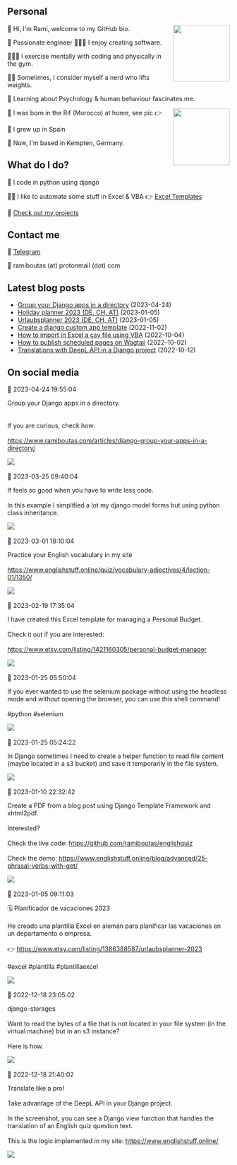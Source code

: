 <h2>Personal</h2>
<p><img align="right" height="128" src="https://www.ramiboutas.com/pages/images/myface.png" width="128"/><p>👋 Hi, I'm Rami, welcome to my GitHub bio.<p>👷 Passionate engineer 👨🏽‍💻 I enjoy creating software.<p>👨🏽‍💻 I exercise mentally with coding and physically in the gym.<p>🏋️‍♀️ Sometimes, I consider myself a nerd who lifts weights.<p>🧠 Learning about Psychology &amp; human behaviour fascinates me.<p><img align="right" height="128" src="https://www.ramiboutas.com/pages/images/birthlocation.jpg" width="128"/><p>🐣 I was born in the Rif (Morocco) at home, see pic 👉<p>🏫 I grew up in Spain<p>🚞 Now, I'm based in Kempten, Germany.<h2>What do I do?</h2><p>🐍 I code in python using django<p>👨‍💼 I like to automate some stuff in Excel &amp; VBA 👉 <a href="https://ramiboutas.etsy.com">Excel Templates</a><p>💚 <a href="https://www.ramiboutas.com/projects/">Check out my projects</a><h2>Contact me</h2><p>💬 <a href="https://t.me/ramiboutas">Telegram</a><p>📧 ramiboutas (at) protonmail (dot) com</p></p></p></p></p></p></p></p></p></p></p></p></p></p></p>

## Latest blog posts

* [Group your Django apps in a directory](https://www.ramiboutas.com/articles/django-group-your-apps-in-a-directory/) (2023-04-24)
* [Holiday planner 2023 (DE, CH, AT)](https://www.ramiboutas.com/articles/excel-holiday-planner-in-german-2023/) (2023-01-05)
* [Urlaubsplanner 2023 (DE, CH, AT)](https://www.ramiboutas.com/articles/excel-urlaub-planner-auf-deutsch-2023/) (2023-01-05)
* [Create a django custom app template](https://www.ramiboutas.com/articles/django-custom-app-template/) (2022-11-02)
* [How to import in Excel a csv file using VBA](https://www.ramiboutas.com/articles/excel-import-a-csv-file-using-vba/) (2022-10-04)
* [How to publish scheduled pages on Wagtail](https://www.ramiboutas.com/articles/wagtail-publish-scheduled-pages/) (2022-10-02)
* [Translations with DeepL API in a Django project](https://www.ramiboutas.com/articles/django-translations-with-deepl-api/) (2022-10-12)

## On social media

<div><time class="text-gray-500" datetime="2023-04-24T19:55:04">📝 2023-04-24 19:55:04</time><br/><p>Group your Django apps in a directory.<br/><br/><br/>If you are curious, check how:<br/><br/><a href="https://www.ramiboutas.com/articles/django-group-your-apps-in-a-directory/" target="_blank">https://www.ramiboutas.com/articles/django-group-your-apps-in-a-directory/</a></p><img src="https://ramiboutas.fra1.cdn.digitaloceanspaces.com/telegram-actions-media/telegram-files/documents/file_106.png"/><br/><br/></div>
<div><time class="text-gray-500" datetime="2023-03-25T09:40:04">📝 2023-03-25 09:40:04</time><br/><p>If feels so good when you have to write less code. <br/><br/>In this example I simplified a lot my django model forms but using python class inheritance.</p><img src="https://ramiboutas.fra1.cdn.digitaloceanspaces.com/telegram-actions-media/telegram-files/documents/file_104.png"/><br/><br/></div>
<div><time class="text-gray-500" datetime="2023-03-01T18:10:04">📝 2023-03-01 18:10:04</time><br/><p>Practice your English vocabulary in my site<br/><br/><a href="https://www.englishstuff.online/quiz/vocabulary-adjectives/4/lection-01/1350/" target="_blank">https://www.englishstuff.online/quiz/vocabulary-adjectives/4/lection-01/1350/</a></p><img src="https://ramiboutas.fra1.cdn.digitaloceanspaces.com/telegram-actions-media/telegram-files/documents/file_100.png"/><br/><br/></div>
<div><time class="text-gray-500" datetime="2023-02-19T17:35:04">📝 2023-02-19 17:35:04</time><br/><p>I have created this Excel template for managing a Personal Budget.<br/><br/>Check it out if you are interested:<br/><br/><a href="https://www.etsy.com/listing/1421160305/personal-budget-manager" target="_blank">https://www.etsy.com/listing/1421160305/personal-budget-manager</a></p><img src="https://ramiboutas.fra1.cdn.digitaloceanspaces.com/telegram-actions-media/telegram-files/documents/file_97.JPG"/><br/><br/></div>
<div><time class="text-gray-500" datetime="2023-01-25T05:50:04">📝 2023-01-25 05:50:04</time><br/><p>If you ever wanted to use the selenium package without using the headless mode and without opening the browser, you can use this shell command! <br/><br/>#python #selenium</p><img src="https://ramiboutas.fra1.cdn.digitaloceanspaces.com/telegram-actions-media/telegram-files/documents/file_82.png"/><br/><br/></div>
<div><time class="text-gray-500" datetime="2023-01-25T05:24:22">📝 2023-01-25 05:24:22</time><br/><p>In Django sometimes I need to create a helper function to read file content (maybe located in a s3 bucket) and save it temporarily in the file system.</p><img src="https://ramiboutas.fra1.cdn.digitaloceanspaces.com/telegram-actions-media/telegram-files/documents/file_80.png"/><br/><br/></div>
<div><time class="text-gray-500" datetime="2023-01-10T22:32:42">📝 2023-01-10 22:32:42</time><br/><p>Create a PDF from a blog post using Django Template Framework and xhtml2pdf.<br/><br/>Interested?<br/><br/>Check the live code: <a href="https://github.com/ramiboutas/englishquiz" target="_blank">https://github.com/ramiboutas/englishquiz</a><br/><br/>Check the demo: <a href="https://www.englishstuff.online/blog/advanced/25-phrasal-verbs-with-get/" target="_blank">https://www.englishstuff.online/blog/advanced/25-phrasal-verbs-with-get/</a></p><img src="https://ramiboutas.fra1.cdn.digitaloceanspaces.com/telegram-actions-media/telegram-files/documents/file_70.png"/><br/><br/></div>
<div><time class="text-gray-500" datetime="2023-01-05T09:11:03">📝 2023-01-05 09:11:03</time><br/><p>🗓️ Planificador de vacaciones 2023<br/><br/>He creado una plantilla Excel en alemán para planificar las vacaciones en un departamento o empresa.<br/><br/>👉 <a href="https://www.etsy.com/listing/1386388587/urlaubsplanner-2023" target="_blank">https://www.etsy.com/listing/1386388587/urlaubsplanner-2023</a><br/><br/>#excel #plantilla #plantillaexcel</p><img src="https://ramiboutas.fra1.cdn.digitaloceanspaces.com/telegram-actions-media/telegram-files/documents/file_68.JPG"/><br/><br/></div>
<div><time class="text-gray-500" datetime="2022-12-18T23:05:02">📝 2022-12-18 23:05:02</time><br/><p>django-storages<br/><br/>Want to read the bytes of a file that is not located in your file system (in the virtual machine) but in an s3 instance?<br/><br/>Here is how.</p><img src="https://ramiboutas.fra1.cdn.digitaloceanspaces.com/telegram-actions-media/telegram-files/documents/file_34.png"/><br/><br/></div>
<div><time class="text-gray-500" datetime="2022-12-18T21:40:02">📝 2022-12-18 21:40:02</time><br/><p>Translate like a pro!<br/><br/>Take advantage of the DeepL API in your Django project.<br/><br/>In the screenshot, you can see a Django view function that handles the translation of an English quiz question text.<br/><br/>This is the logic implemented in my site: <a href="https://www.englishstuff.online/" target="_blank">https://www.englishstuff.online/</a></p><img src="https://ramiboutas.fra1.cdn.digitaloceanspaces.com/telegram-actions-media/telegram-files/documents/file_29.png"/><br/><br/></div>
